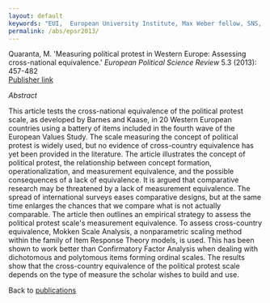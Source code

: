 ```yaml
---
layout: default
keywords: "EUI,  European University Institute, Max Weber fellow, SNS, Scuola Normale Superiore, LUISS, LUISS Guido Carli, post-doc, mario quaranta, publications, cv, CV, political science, sociology, political sociology, political protest, economic crisis, political participation, research, articles, article, Scuola Normale Superiore, book, books, conference, paper, researchgate, academia, googe scholar, scholar, dipartimento di scienze politiche, department of political science, democracy, political, social, european, participation, political science, social media"
permalink: /abs/epsr2013/
---
```


Quaranta, M. 'Measuring political protest in Western Europe: Assessing cross-national equivalence.' *European Political Science Review* 5.3 (2013): 457-482  
[Publisher link](http://journals.cambridge.org/action/displayAbstract?fromPage=online&aid=9051151&fileId=S1755773912000203e)

_Abstract_

This article tests the cross-national equivalence of the political protest scale, as developed by Barnes and Kaase, in 20 Western European countries using a battery of items included in the fourth wave of the European Values Study. The scale measuring the concept of political protest is widely used, but no evidence of cross-country equivalence has yet been provided in the literature. The article illustrates the concept of political protest, the relationship between concept formation, operationalization, and measurement equivalence, and the possible consequences of a lack of equivalence. It is argued that comparative research may be threatened by a lack of measurement equivalence. The spread of international surveys eases comparative designs, but at the same time enlarges the chances that we compare what is not actually comparable. The article then outlines an empirical strategy to assess the political protest scale's measurement equivalence. To assess cross-country equivalence, Mokken Scale Analysis, a nonparametric scaling method within the family of Item Response Theory models, is used. This has been shown to work better than Confirmatory Factor Analysis when dealing with dichotomous and polytomous items forming ordinal scales. The results show that the cross-country equivalence of the political protest scale depends on the type of measure the scholar wishes to build and use.


Back to [publications](/publications/)
